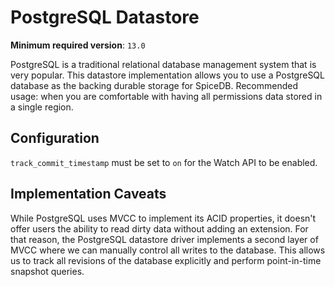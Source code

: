 # PostgreSQL Datastore

**Minimum required version**: `13.0`

PostgreSQL is a traditional relational database management system that is very popular.
This datastore implementation allows you to use a PostgreSQL database as the backing durable storage for SpiceDB.
Recommended usage: when you are comfortable with having all permissions data stored in a single region.

## Configuration

`track_commit_timestamp` must be set to `on` for the Watch API to be enabled.

## Implementation Caveats

While PostgreSQL uses MVCC to implement its ACID properties, it doesn't offer users the ability to read dirty data without adding an extension.
For that reason, the PostgreSQL datastore driver implements a second layer of MVCC where we can manually control all writes to the database.
This allows us to track all revisions of the database explicitly and perform point-in-time snapshot queries.
